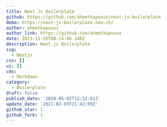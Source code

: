 ```yaml
---
title: Next Js Boilerplate
github: https://github.com/ahmetkapusuz/next-js-boilerplate
demo: https://next-js-boilerplate.now.sh/
author: ahmetkapusuz
author_link: https://github.com/ahmetkapusuz
date: 2023-11-26T08:14:46.148Z
description: Next.js Boilerplate
ssg:
  - Nextjs
css: []
ui: []
cms:
  - Markdown
category:
  - Boilerplate
draft: false
publish_date: '2020-05-02T12:52:01Z'
update_date: '2021-02-03T21:42:09Z'
github_star: 1
github_fork: 1
---
```

